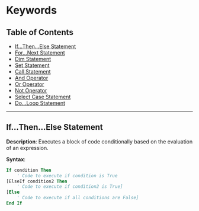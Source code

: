 # Keywords

## **Table of Contents**

- [If...Then...Else Statement](#ifthenelse-statement)
- [For...Next Statement](#fornext-statement)
- [Dim Statement](#dim-statement)
- [Set Statement](#set-statement)
- [Call Statement](#call-statement)
- [And Operator](#and-operator)
- [Or Operator](#or-operator)
- [Not Operator](#not-operator)
- [Select Case Statement](#select-case-statement)
- [Do...Loop Statement](#doloop-statement)

---

## **If...Then...Else Statement**

**Description**: Executes a block of code conditionally based on the evaluation of an expression.

**Syntax**:

```vb
If condition Then
    ' Code to execute if condition is True
[ElseIf condition2 Then
    ' Code to execute if condition2 is True]
[Else
    ' Code to execute if all conditions are False]
End If

